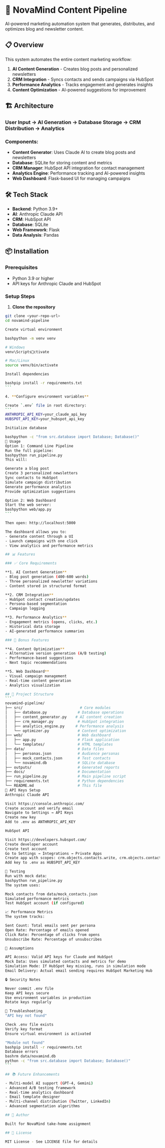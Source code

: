 # 🚀 NovaMind Content Pipeline

AI-powered marketing automation system that generates, distributes, and optimizes blog and newsletter content.

## 📋 Overview

This system automates the entire content marketing workflow:
1. **AI Content Generation** - Creates blog posts and personalized newsletters
2. **CRM Integration** - Syncs contacts and sends campaigns via HubSpot
3. **Performance Analytics** - Tracks engagement and generates insights
4. **Content Optimization** - AI-powered suggestions for improvement

## 🏗️ Architecture

### User Input → AI Generation → Database Storage → CRM Distribution → Analytics

### Components:
- **Content Generator**: Uses Claude AI to create blog posts and newsletters
- **Database**: SQLite for storing content and metrics
- **CRM Manager**: HubSpot API integration for contact management
- **Analytics Engine**: Performance tracking and AI-powered insights
- **Web Dashboard**: Flask-based UI for managing campaigns

## 🛠️ Tech Stack

- **Backend**: Python 3.9+
- **AI**: Anthropic Claude API
- **CRM**: HubSpot API
- **Database**: SQLite
- **Web Framework**: Flask
- **Data Analysis**: Pandas

## 📦 Installation

### Prerequisites
- Python 3.9 or higher
- API keys for Anthropic Claude and HubSpot

### Setup Steps

1. **Clone the repository**
````bash
git clone <your-repo-url>
cd novamind-pipeline

Create virtual environment

bashpython -m venv venv

# Windows
venv\Scriptsctivate

# Mac/Linux
source venv/bin/activate

Install dependencies

bashpip install -r requirements.txt
```

4. **Configure environment variables**

Create `.env` file in root directory:
```
ANTHROPIC_API_KEY=your_claude_api_key
HUBSPOT_API_KEY=your_hubspot_api_key

Initialize database

bashpython -c "from src.database import Database; Database()"
🚀 Usage
Option 1: Command Line Pipeline
Run the full pipeline:
bashpython run_pipeline.py
This will:

Generate a blog post
Create 3 personalized newsletters
Sync contacts to HubSpot
Simulate campaign distribution
Generate performance analytics
Provide optimization suggestions

Option 2: Web Dashboard
Start the web server:
bashpython web/app.py
```

Then open: http://localhost:5000

The dashboard allows you to:
- Generate content through a UI
- Launch campaigns with one click
- View analytics and performance metrics

## 📊 Features

### ✅ Core Requirements

**1. AI Content Generation**
- Blog post generation (400-600 words)
- Three personalized newsletter variations
- Content stored in structured format

**2. CRM Integration**
- HubSpot contact creation/updates
- Persona-based segmentation
- Campaign logging

**3. Performance Analytics**
- Engagement metrics (opens, clicks, etc.)
- Historical data storage
- AI-generated performance summaries

### 🎁 Bonus Features

**4. Content Optimization**
- Alternative version generation (A/B testing)
- Performance-based suggestions
- Next topic recommendations

**5. Web Dashboard**
- Visual campaign management
- Real-time content generation
- Analytics visualization

## 📁 Project Structure
```
novamind-pipeline/
├── src/                          # Core modules
│   ├── database.py              # Database operations
│   ├── content_generator.py    # AI content creation
│   ├── crm_manager.py           # HubSpot integration
│   ├── analytics_engine.py     # Performance analysis
│   └── optimizer.py             # Content optimization
├── web/                         # Web dashboard
│   ├── app.py                   # Flask application
│   └── templates/               # HTML templates
├── data/                        # Data files
│   ├── personas.json            # Audience personas
│   ├── mock_contacts.json       # Test contacts
│   └── novamind.db              # SQLite database
├── outputs/                     # Generated reports
├── docs/                        # Documentation
├── run_pipeline.py              # Main pipeline script
├── requirements.txt             # Python dependencies
└── README.md                    # This file
🔑 API Keys Setup
Anthropic Claude API

Visit https://console.anthropic.com/
Create account and verify email
Navigate to Settings → API Keys
Create new key
Add to .env as ANTHROPIC_API_KEY

HubSpot API

Visit https://developers.hubspot.com/
Create developer account
Create test account
Go to Settings → Integrations → Private Apps
Create app with scopes: crm.objects.contacts.write, crm.objects.contacts.read
Add key to .env as HUBSPOT_API_KEY

🧪 Testing
Run with mock data:
bashpython run_pipeline.py
The system uses:

Mock contacts from data/mock_contacts.json
Simulated performance metrics
Test HubSpot account (if configured)

📈 Performance Metrics
The system tracks:

Sent Count: Total emails sent per persona
Open Rate: Percentage of emails opened
Click Rate: Percentage of clicks from opens
Unsubscribe Rate: Percentage of unsubscribes

🎯 Assumptions

API Access: Valid API keys for Claude and HubSpot
Mock Data: Uses simulated contacts and metrics for demo
Simulation Mode: If HubSpot key missing, runs in simulation mode
Email Delivery: Actual email sending requires HubSpot Marketing Hub

🔒 Security Notes

Never commit .env file
Keep API keys secure
Use environment variables in production
Rotate keys regularly

🐛 Troubleshooting
"API key not found"

Check .env file exists
Verify key format
Ensure virtual environment is activated

"Module not found"
bashpip install -r requirements.txt
Database errors
bashrm data/novamind.db
python -c "from src.database import Database; Database()"
```

## 📚 Future Enhancements

- Multi-model AI support (GPT-4, Gemini)
- Advanced A/B testing framework
- Real-time analytics dashboard
- Email template designer
- Multi-channel distribution (Twitter, LinkedIn)
- Advanced segmentation algorithms

## 👤 Author

Built for NovaMind take-home assignment

## 📄 License

MIT License - See LICENSE file for details
